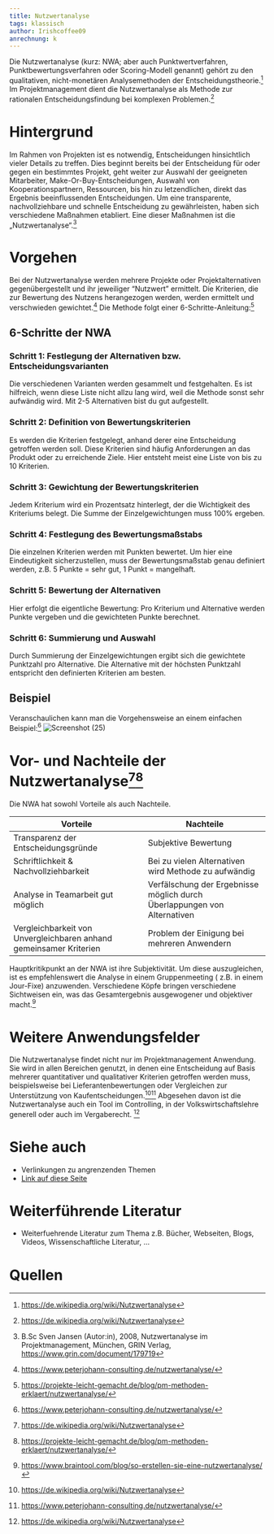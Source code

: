 ```yaml
---
title: Nutzwertanalyse
tags: klassisch
author: Irishcoffee09
anrechnung: k
---
```


Die Nutzwertanalyse (kurz: NWA; aber auch Punktwertverfahren, Punktbewertungsverfahren oder Scoring-Modell genannt) gehört zu den qualitativen, nicht-monetären Analysemethoden der Entscheidungstheorie.[^1] Im Projektmanagement dient die Nutzwertanalyse als Methode zur rationalen Entscheidungsfindung bei komplexen Problemen.[^1] 


# Hintergrund

Im Rahmen von Projekten ist es notwendig, Entscheidungen hinsichtlich vieler Details zu treffen. Dies beginnt bereits bei der Entscheidung für oder gegen ein bestimmtes Projekt, geht weiter zur Auswahl der geeigneten Mitarbeiter, Make-Or-Buy-Entscheidungen, Auswahl von Kooperationspartnern, Ressourcen, bis hin zu letzendlichen, direkt das Ergebnis beeinflussenden Entscheidungen. Um eine transparente, nachvollziehbare und schnelle Entscheidung zu gewährleisten, haben sich verschiedene Maßnahmen etabliert. 
Eine dieser Maßnahmen ist die „Nutzwertanalyse“.[^2]

# Vorgehen

Bei der Nutzwertanalyse werden mehrere Projekte oder Projektalternativen gegenübergestellt und ihr jeweiliger “Nutzwert” ermittelt. Die Kriterien, die zur Bewertung des Nutzens herangezogen werden, werden ermittelt und verschwieden gewichtet.[^5] Die Methode folgt einer 6-Schritte-Anleitung:[^3]

## 6-Schritte der NWA

### Schritt 1: Festlegung der Alternativen bzw. Entscheidungsvarianten
Die verschiedenen Varianten werden gesammelt und festgehalten. Es ist hilfreich, wenn diese Liste nicht allzu lang wird, weil die Methode sonst sehr aufwändig wird. Mit 2-5 Alternativen bist du gut aufgestellt.

### Schritt 2: Definition von Bewertungskriterien
Es werden die Kriterien festgelegt, anhand derer eine Entscheidung getroffen werden soll. Diese Kriterien sind häufig Anforderungen an das Produkt oder zu erreichende Ziele. Hier entsteht meist eine Liste von bis zu 10 Kriterien.

### Schritt 3: Gewichtung der Bewertungskriterien
Jedem Kriterium wird ein Prozentsatz hinterlegt, der die Wichtigkeit des Kriteriums belegt. Die Summe der Einzelgewichtungen muss 100% ergeben.

### Schritt 4: Festlegung des Bewertungsmaßstabs
Die einzelnen Kriterien werden mit Punkten bewertet. Um hier eine Eindeutigkeit sicherzustellen, muss der Bewertungsmaßstab genau definiert werden, z.B. 5 Punkte = sehr gut, 1 Punkt = mangelhaft.

### Schritt 5: Bewertung der Alternativen
Hier erfolgt die eigentliche Bewertung: Pro Kriterium und Alternative werden Punkte vergeben und die gewichteten Punkte berechnet.

### Schritt 6: Summierung und Auswahl
Durch Summierung der Einzelgewichtungen ergibt sich die gewichtete Punktzahl pro Alternative. Die Alternative mit der höchsten Punktzahl entspricht den definierten Kriterien am besten.


## Beispiel

Veranschaulichen kann man die Vorgehensweise an einem einfachen Beispiel:[^5]
![Screenshot (25)](https://user-images.githubusercontent.com/92951062/142764229-4c3c7ba9-ccf4-4be2-b544-2ace6f4c68c9.png)

# Vor- und Nachteile der Nutzwertanalyse[^1][^3]

Die NWA hat sowohl Vorteile als auch Nachteile. 

| Vorteile  | Nachteile | 
| ------------- | ------------- |
| Transparenz der Entscheidungsgründe  | Subjektive Bewertung  |
| Schriftlichkeit & Nachvollziehbarkeit  | Bei zu vielen Alternativen wird Methode zu aufwändig  |
| Analyse in Teamarbeit gut möglich  | Verfälschung der Ergebnisse möglich durch Überlappungen von Alternativen  |
| Vergleichbarkeit von Unvergleichbaren anhand gemeinsamer Kriterien  | Problem der Einigung bei mehreren Anwendern  |

Hauptkritikpunkt an der NWA ist ihre Subjektivität. Um diese auszugleichen, ist es empfehlenswert die Analyse in einem Gruppenmeeting ( z.B. in einem Jour-Fixe) anzuwenden. Verschiedene Köpfe bringen verschiedene Sichtweisen ein, was das Gesamtergebnis ausgewogener und objektiver macht.[^4]


# Weitere Anwendungsfelder

Die Nutzwertanalyse findet nicht nur im Projektmanagement Anwendung. Sie wird in allen Bereichen genutzt, in denen eine Entscheidung auf Basis mehrerer quantitativer und qualitativer Kriterien getroffen werden muss, beispielsweise bei Lieferantenbewertungen oder Vergleichen zur Unterstützung von Kaufentscheidungen.[^1][^5] Abgesehen davon ist die Nutzwertanalyse auch ein Tool im Controlling, in der Volkswirtschaftslehre generell oder auch im Vergaberecht. [^1] 


# Siehe auch

* Verlinkungen zu angrenzenden Themen
* [Link auf diese Seite](Nutzwertanalyse.md)

# Weiterführende Literatur

* Weiterfuehrende Literatur zum Thema z.B. Bücher, Webseiten, Blogs, Videos, Wissenschaftliche Literatur, ...

# Quellen

[^1]: https://de.wikipedia.org/wiki/Nutzwertanalyse 
[^2]: B.Sc Sven Jansen (Autor:in), 2008, Nutzwertanalyse im Projektmanagement, München, GRIN Verlag, https://www.grin.com/document/179719
[^3]: https://projekte-leicht-gemacht.de/blog/pm-methoden-erklaert/nutzwertanalyse/
[^4]: https://www.braintool.com/blog/so-erstellen-sie-eine-nutzwertanalyse/
[^5]: https://www.peterjohann-consulting.de/nutzwertanalyse/

